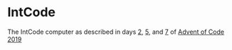 # IntCode

The IntCode computer as described in days [2][], [5][], and [7][] of [Advent of Code 2019][aoc]

[aoc]: https://adventofcode.com/2019
[2]: https://adventofcode.com/2019/day/2
[5]: https://adventofcode.com/2019/day/5
[7]: https://adventofcode.com/2019/day/7
